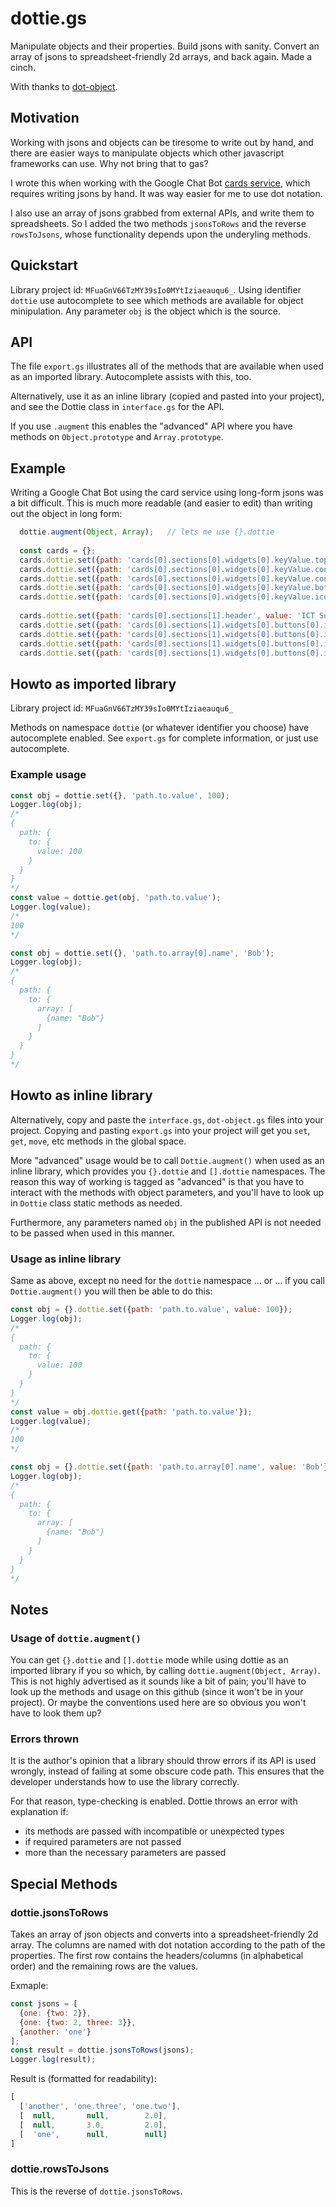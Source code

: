 # dottie.gs

Manipulate objects and their properties. Build jsons with sanity. Convert an array of jsons to spreadsheet-friendly 2d arrays, and back again. Made a cinch.

With thanks to [dot-object](https://github.com/rhalff/dot-object).

## Motivation

Working with jsons and objects can be tiresome to write out by hand, and there are easier ways to manipulate objects which other javascript frameworks can use. Why not bring that to gas?

I wrote this when working with the Google Chat Bot [cards service](https://developers.google.com/hangouts/chat/how-tos/cards-onclick), which requires writing jsons by hand. It was way easier for me to use dot notation.

I also use an array of jsons grabbed from external APIs, and write them to spreadsheets. So I added the two methods `jsonsToRows` and the reverse `rowsToJsons`, whose functionality depends upon the underyling methods.

## Quickstart

Library project id: `MFuaGnV66TzMY39sIo0MYtIziaeauqu6_`. Using identifier `dottie` use autocomplete to see which methods are available for object minipulation. Any parameter `obj` is the object which is the source.

## API

The file `export.gs` illustrates all of the methods that are available when used as an imported library. Autocomplete assists with this, too.

Alternatively, use it as an inline library (copied and pasted into your project), and see the Dottie class in `interface.gs` for the API.

If you use `.augment` this enables the "advanced" API where you have methods on `Object.prototype` and `Array.prototype`. 

## Example

Writing a Google Chat Bot using the card service using long-form jsons was a bit difficult. This is much more readable (and easier to edit) than writing out the object in long form:

```js
  dottie.augment(Object, Array);   // lets me use {}.dottie
  
  const cards = {};
  cards.dottie.set({path: 'cards[0].sections[0].widgets[0].keyValue.topLabel', value: 'Ticket no.'});
  cards.dottie.set({path: 'cards[0].sections[0].widgets[0].keyValue.content', value: ticketId.toString()});
  cards.dottie.set({path: 'cards[0].sections[0].widgets[0].keyValue.contentMultiline', value: false});
  cards.dottie.set({path: 'cards[0].sections[0].widgets[0].keyValue.bottomLabel', value: item.priority.toUpperCase()});
  cards.dottie.set({path: 'cards[0].sections[0].widgets[0].keyValue.icon', value: 'TICKET'});
  
  cards.dottie.set({path: 'cards[0].sections[1].header', value: 'ICT Support Staff Only'});
  cards.dottie.set({path: 'cards[0].sections[1].widgets[0].buttons[0].imageButton.iconUrl', value: '<url>.png'});
  cards.dottie.set({path: 'cards[0].sections[1].widgets[0].buttons[0].imageButton.onClick.action.actionMethodName', value: 'accept'});
  cards.dottie.set({path: 'cards[0].sections[1].widgets[0].buttons[0].imageButton.onClick.action.parameters.key', value: 'ticketId'});
  cards.dottie.set({path: 'cards[0].sections[1].widgets[0].buttons[0].imageButton.onClick.action.parameters.value', value: ticketId.toString()});
```

## Howto as imported library

Library project id: `MFuaGnV66TzMY39sIo0MYtIziaeauqu6_`

Methods on namespace `dottie` (or whatever identifier you choose) have autocomplete enabled. See `export.gs` for complete information, or just use autocomplete.

### Example usage

```js
const obj = dottie.set({}, 'path.to.value', 100);
Logger.log(obj);
/* 
{
  path: {
    to: {
      value: 100
    }
  }
}
*/
const value = dottie.get(obj, 'path.to.value');
Logger.log(value);
/*
100
*/

const obj = dottie.set({}, 'path.to.array[0].name', 'Bob');
Logger.log(obj);
/*
{
  path: {
    to: {
      array: [
        {name: "Bob"}
      ]
    }
  }
}
*/
```


## Howto as inline library

Alternatively, copy and paste the `interface.gs`, `dot-object.gs` files into your project. Copying and pasting `export.gs` into your project will get you `set`, `get`, `move`, etc methods in the global space.

More "advanced" usage would be to call `Dottie.augment()` when used as an inline library, which provides you `{}.dottie` and `[].dottie` namespaces. The reason this way of working is tagged as "advanced" is that you have to interact with the methods with object parameters, and you'll have to look up in `Dottie` class static methods as needed.

Furthermore, any parameters named `obj` in the published API is not needed to be passed when used in this manner.


### Usage as inline library

Same as above, except no need for the `dottie` namespace … or … if you call `Dottie.augment()` you will then be able to do this:

```js
const obj = {}.dottie.set({path: 'path.to.value', value: 100});
Logger.log(obj);
/* 
{
  path: {
    to: {
      value: 100
    }
  }
}
*/
const value = obj.dottie.get({path: 'path.to.value'});
Logger.log(value);
/*
100
*/

const obj = {}.dottie.set({path: 'path.to.array[0].name', value: 'Bob'});
Logger.log(obj);
/*
{
  path: {
    to: {
      array: [
        {name: "Bob"}
      ]
    }
  }
}
*/
```

## Notes

### Usage of `dottie.augment()`

You can get `{}.dottie` and `[].dottie` mode while using dottie as an imported library if you so which, by calling `dottie.augment(Object, Array)`. This is not highly advertised as it sounds like a bit of pain; you'll have to look up the methods and usage on this github (since it won't be in your project).  Or maybe the conventions used here are so obvious you won't have to look them up?

### Errors thrown

It is the author's opinion that a library should throw errors if its API is used wrongly, instead of failing at some obscure code path. This ensures that the developer understands how to use the library correctly.

For that reason, type-checking is enabled. Dottie throws an error with explanation if:

* its methods are passed with incompatible or unexpected types
* if required parameters are not passed
* more than the necessary parameters are passed


## Special Methods

### dottie.jsonsToRows

Takes an array of json objects and converts into a spreadsheet-friendly 2d array. The columns are named with dot notation according to the path of the properties. The first row contains the headers/columns (in alphabetical order) and the remaining rows are the values. 

Exmaple: 

```js
const jsons = [
  {one: {two: 2}},
  {one: {two: 2, three: 3}},
  {another: 'one'}
];
const result = dottie.jsonsToRows(jsons);
Logger.log(result);
```

Result is (formatted for readability):

```js
[
  ['another', 'one.three', 'one.two'],
  [  null,       null,        2.0],
  [  null,       3.0,         2.0],
  [  'one',      null,        null]
]
```

### dottie.rowsToJsons

This is the reverse of `dottie.jsonsToRows`.

